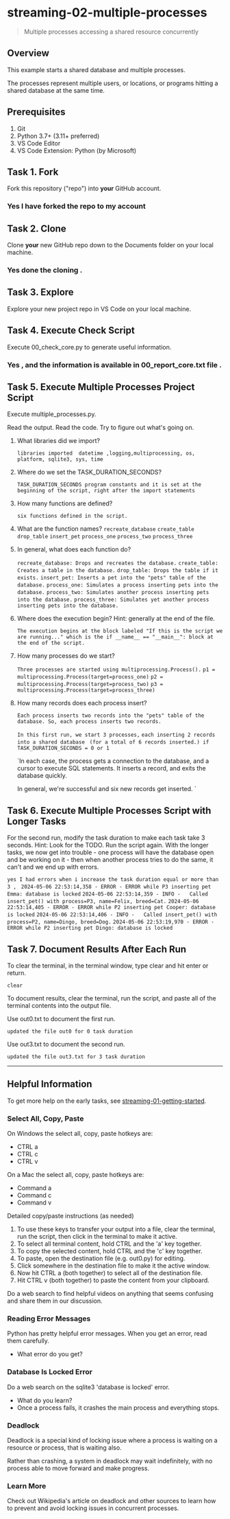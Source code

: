 # streaming-02-multiple-processes

> Multiple processes accessing a shared resource concurrently

## Overview

This example starts a shared database and multiple processes.

The processes represent multiple users, or locations, or programs 
hitting a shared database at the same time. 

## Prerequisites

1. Git
1. Python 3.7+ (3.11+ preferred)
1. VS Code Editor
1. VS Code Extension: Python (by Microsoft)

## Task 1. Fork 

Fork this repository ("repo") into **your** GitHub account. 
### Yes I have forked the repo to my account 

## Task 2. Clone

Clone **your** new GitHub repo down to the Documents folder on your local machine. 
### Yes done the cloning .

## Task 3. Explore

Explore your new project repo in VS Code on your local machine.

## Task 4. Execute Check Script

Execute 00_check_core.py to generate useful information.
### Yes , and the information is available in 00_report_core.txt file . 
## Task 5. Execute Multiple Processes Project Script

Execute multiple_processes.py.

Read the output. Read the code. 
Try to figure out what's going on. 

1. What libraries did we import?

   `libraries imported  datetime ,logging,multiprocessing, os, platform, sqlite3, sys, time`
2. Where do we set the TASK_DURATION_SECONDS?

   `TASK_DURATION_SECONDS program constants and it is set at the beginning of the script, right after the import statements `
3. How many functions are defined? 

   `six functions defined in the script.`
4. What are the function names? 
   `recreate_database`
   `create_table`
   `drop_table`
   `insert_pet`
   `process_one`
   `process_two`
   `process_three`
5. In general, what does each function do? 

    `recreate_database: Drops and recreates the database.`
    `create_table: Creates a table in the database.`
    `drop_table: Drops the table if it exists.`
    `insert_pet: Inserts a pet into the "pets" table of the database.`
    `process_one: Simulates a process inserting pets into the database.`
    `process_two: Simulates another process inserting pets into the database.`
    `process_three: Simulates yet another process inserting pets into the database.`

6. Where does the execution begin? Hint: generally at the end of the file.

   `The execution begins at the block labeled "If this is the script we are running..." which is the if __name__ == "__main__": block at the end of the script.`
8. How many processes do we start?

   `Three processes are started using multiprocessing.Process().`
    `p1 = multiprocessing.Process(target=process_one)`
    `p2 = multiprocessing.Process(target=process_two)`
    `p3 = multiprocessing.Process(target=process_three)`
9. How many records does each process insert?

    `Each process inserts two records into the "pets" table of the database. So, each process inserts two records.`

    `In this first run, we start 3 processes,` 
    `each inserting 2 records into a shared database `
    `(for a total of 6 records inserted.) if TASK_DURATION_SECONDS = 0 or 1`

    `In each case, the process gets a connection to the database, 
    and a cursor to execute SQL statements.
    It inserts a record, and exits the database quickly.

    In general, we're successful and six new records get inserted. `

## Task 6. Execute Multiple Processes Script with Longer Tasks

For the second run, modify the task duration to make each task take 3 seconds. 
Hint: Look for the TODO.
Run the script again. 
With the longer tasks, we now get into trouble - 
one process will have the database open and be working on it - 
then when another process tries to do the same, it can't and 
we end up with errors. 

`yes I had errors when i increase the task duration equal or more than 3 , `
`2024-05-06 22:53:14,358 - ERROR - ERROR while P3 inserting pet Emma: database is locked`
`2024-05-06 22:53:14,359 - INFO -   Called insert_pet() with process=P3, name=Felix, breed=Cat.`
`2024-05-06 22:53:14,405 - ERROR - ERROR while P2 inserting pet Cooper: database is locked`
`2024-05-06 22:53:14,406 - INFO -   Called insert_pet() with process=P2, name=Dingo, breed=Dog.`
`2024-05-06 22:53:19,970 - ERROR - ERROR while P2 inserting pet Dingo: database is locked`

## Task 7. Document Results After Each Run

To clear the terminal, in the terminal window, type clear and hit enter or return. 

`clear`

To document results, clear the terminal, run the script, and paste all of the terminal contents into the output file.

Use out0.txt to document the first run. 

`updated the file out0 for 0 task duration `

Use out3.txt to document the second run.

`updated the file out3.txt for 3 task duration`


-----

## Helpful Information

To get more help on the early tasks, see [streaming-01-getting-started](https://github.com/denisecase/streaming-01-getting-started).

### Select All, Copy, Paste

On Windows the select all, copy, paste hotkeys are:

- CTRL a 
- CTRL c 
- CTRL v 

On a Mac the select all, copy, paste hotkeys are:

- Command a
- Command c
- Command v

Detailed copy/paste instructions (as needed)

1. To use these keys to transfer your output into a file, 
clear the terminal, run the script, then click in the terminal to make it active.
1. To select all terminal content, hold CTRL and the 'a' key together. 
1. To copy the selected content, hold CTRL and the 'c' key together. 
1. To paste, open the destination file (e.g. out0.py) for editing.
1. Click somewhere in the destination file to make it the active window.
1. Now hit CTRL a (both together) to select all of the destination file.
1. Hit CTRL v (both together) to paste the content from your clipboard.

Do a web search to find helpful videos on anything that seems confusing
and share them in our discussion.

### Reading Error Messages

Python has pretty helpful error messages. 
When you get an error, read them carefully. 

- What error do you get?

### Database Is Locked Error

Do a web search on the sqlite3 'database is locked' error.

- What do you learn?
- Once a process fails, it crashes the main process and everything stops. 

### Deadlock

Deadlock is a special kind of locking issue where a process 
is waiting on a resource or process, that is waiting also. 

Rather than crashing, a system in deadlock may wait indefinitely, 
with no process able to move forward and make progress.

### Learn More

Check out Wikipedia's article on deadlock and other sources to learn how to prevent and avoid locking issues in concurrent processes. 
